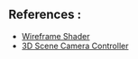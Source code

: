 ## References :

- [Wireframe Shader](https://github.com/Chaser324/unity-wireframe)
- [3D Scene Camera Controller](https://github.com/XJINE/Unity_SceneCameraController) 